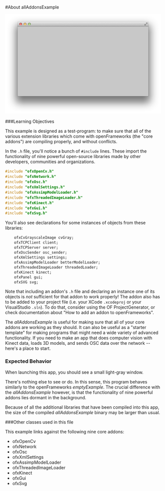 #About allAddonsExample

![Screenshot of allAddonsExample](allAddonsExample.png)

###Learning Objectives

This example is designed as a test-program: to make sure that all of the various extension libraries which come with openFrameworks (the "core addons") are compiling properly, and without conflicts. 

In the ```.h``` file, you'll notice a bunch of ```#include``` lines. These import the functionality of nine powerful open-source libraries made by other developers, communities and organizations.

```cpp
#include "ofxOpenCv.h"
#include "ofxNetwork.h"
#include "ofxOsc.h"
#include "ofxXmlSettings.h"
#include "ofxAssimpModelLoader.h"
#include "ofxThreadedImageLoader.h"
#include "ofxKinect.h"
#include "ofxGui.h"
#include "ofxSvg.h"
```

You'll also see declarations for some instances of objects from these libraries:

```
	ofxCvGrayscaleImage cvGray;
	ofxTCPClient client;
	ofxTCPServer server;
	ofxOscSender osc_sender;
	ofxXmlSettings settings;
	ofxAssimpModelLoader betterModelLoader;
	ofxThreadedImageLoader threadedLoader;
	ofxKinect kinect;
	ofxPanel gui;
	ofxSVG svg;
```

Note that including an addon's `.h` file and declaring an instance one of its objects is *not* sufficient for that addon to work properly! The addon also has to be added to your project file (i.e. your XCode `.xcodeproj` or your VisualStudio `.sln`). To do that, consider using the OF ProjectGenerator, or check documentation about "How to add an addon to openFrameworks". 

The *allAddonsExample* is useful for making sure that all of your core addons are working as they should. It can also be useful as a "starter template" for making programs that might need a wide variety of advanced functionality. If you need to make an app that does computer vision with Kinect data, loads 3D models, and sends OSC data over the network -- here's a place to start.


### Expected Behavior

When launching this app, you should see a small light-gray window. 

There's nothing else to see or do. In this sense, this program behaves similarly to the openFrameworks *emptyExample*. The crucial difference with the *allAddonsExample* however, is that the functionality of nine powerful addons lies dormant in the background.

Because of all the additional libraries that have been compiled into this app, the size of the compiled *allAddonsExample* binary may be larger than usual. 

###Other classes used in this file

This example links against the following nine core addons:

* ofxOpenCv
* ofxNetwork
* ofxOsc
* ofxXmlSettings
* ofxAssimpModelLoader
* ofxThreadedImageLoader
* ofxKinect
* ofxGui
* ofxSvg